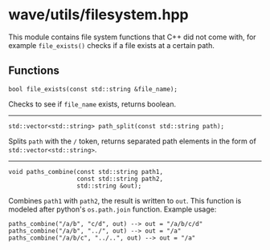 # wave/utils/filesystem.hpp

This module contains file system functions that C++ did not come with, for
example `file_exists()` checks if a file exists at a certain path.


## Functions

    bool file_exists(const std::string &file_name);

Checks to see if `file_name` exists, returns boolean.

---

    std::vector<std::string> path_split(const std::string path);

Splits `path` with the `/` token, returns separated path elements in the form
of `std::vector<std::string>`.

---

    void paths_combine(const std::string path1,
                       const std::string path2,
                       std::string &out);

Combines `path1` with `path2`, the result is written to `out`. This function is
modeled after python's `os.path.join` function. Example usage:

    paths_combine("/a/b", "c/d", out) --> out = "/a/b/c/d"
    paths_combine("/a/b", "../", out) --> out = "/a"
    paths_combine("/a/b/c", "../..", out) --> out = "/a"
